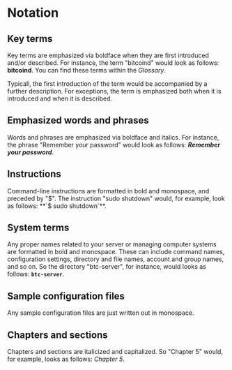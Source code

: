 # Notation

## Key terms

Key terms are emphasized via boldface when they are first introduced and/or described. For instance, the term "bitcoind" would look as follows: **bitcoind**. You can find these terms within the *Glossary*.

Typicall, the first introduction of the term would be accompanied by a further description. For exceptions, the term is emphasized both when it is introduced and when it is described. 


## Emphasized words and phrases

Words and phrases are emphasized via boldface and italics. For instance, the phrase "Remember your password" would look as follows: ***Remember your password***. 


## Instructions

Command-line instructions are formatted in bold and monospace, and preceded by "$". The instruction "sudo shutdown" would, for example, look as follows: **`$ sudo shutdown`**.


## System terms

Any proper names related to your server or managing computer systems are formatted in bold and monospace. These can include command names, configuration settings, directory and file names, account and group names, and so on. So the directory "btc-server", for instance, would looks as follows: **`btc-server`**. 


## Sample configuration files

Any sample configuration files are just written out in monospace.


## Chapters and sections

Chapters and sections are italicized and capitalized. So "Chapter 5" would, for example, looks as follows: *Chapter 5*. 